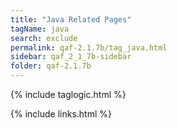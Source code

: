 ```yaml
---
title: "Java Related Pages"
tagName: java
search: exclude
permalink: qaf-2.1.7b/tag_java.html
sidebar: qaf_2_1_7b-sidebar
folder: qaf-2.1.7b
---
```

{% include taglogic.html %}

{% include links.html %}
